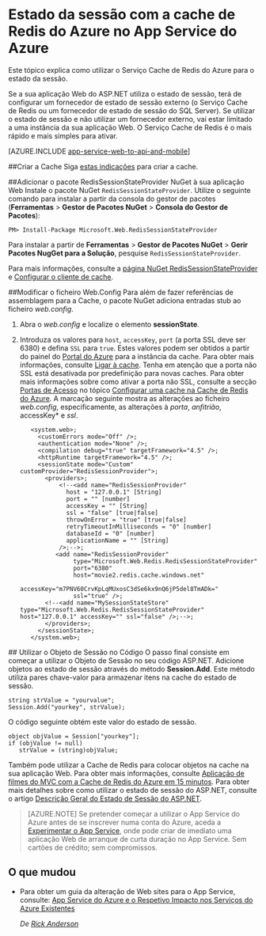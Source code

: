 <properties 
    pageTitle="Estado da sessão com a cache de Redis do Azure no App Service do Azure" 
    description="Saiba como utilizar o Serviço Azure Cache para suportar a colocação em cache do estado de sessão do ASP.NET." 
    services="app-service\web" 
    documentationCenter=".net" 
    authors="Rick-Anderson" 
    manager="wpickett" 
    editor="none"/>

<tags 
    ms.service="app-service-web" 
    ms.workload="na" 
    ms.tgt_pltfrm="na" 
    ms.devlang="dotnet" 
    ms.topic="get-started-article" 
    ms.date="06/27/2016" 
    ms.author="riande"/>


# Estado da sessão com a cache de Redis do Azure no App Service do Azure


Este tópico explica como utilizar o Serviço Cache de Redis do Azure para o estado da sessão.

Se a sua aplicação Web do ASP.NET utiliza o estado de sessão, terá de configurar um fornecedor de estado de sessão externo (o Serviço Cache de Redis ou um fornecedor de estado de sessão do SQL Server). Se utilizar o estado de sessão e não utilizar um fornecedor externo, vai estar limitado a uma instância da sua aplicação Web. O Serviço Cache de Redis é o mais rápido e mais simples para ativar.

[AZURE.INCLUDE [app-service-web-to-api-and-mobile](../../includes/app-service-web-to-api-and-mobile.md)] 

##<a id="createcache"></a>Criar a Cache
Siga [estas indicações](../cache-dotnet-how-to-use-azure-redis-cache.md#create-cache) para criar a cache.

##<a id="configureproject"></a>Adicionar o pacote RedisSessionStateProvider NuGet à sua aplicação Web
Instale o pacote NuGet `RedisSessionStateProvider`.  Utilize o seguinte comando para instalar a partir da consola do gestor de pacotes (**Ferramentas** > **Gestor de Pacotes NuGet** > **Consola do Gestor de Pacotes**):

  `PM> Install-Package Microsoft.Web.RedisSessionStateProvider`
  
Para instalar a partir de **Ferramentas** > **Gestor de Pacotes NuGet** > **Gerir Pacotes NugGet para a Solução**, pesquise `RedisSessionStateProvider`.

Para mais informações, consulte a [página NuGet RedisSessionStateProvider](http://www.nuget.org/packages/Microsoft.Web.RedisSessionStateProvider/ ) e [Configurar o cliente de cache](../cache-dotnet-how-to-use-azure-redis-cache.md#NuGet).

##<a id="configurewebconfig"></a>Modificar o ficheiro Web.Config
Para além de fazer referências de assemblagem para a Cache, o pacote NuGet adiciona entradas stub ao ficheiro *web.config*. 

1. Abra o *web.config* e localize o elemento **sessionState**.

1. Introduza os valores para `host`, `accessKey`, `port` (a porta SSL deve ser 6380) e defina `SSL` para `true`. Estes valores podem ser obtidos a partir do painel do [Portal do Azure](http://go.microsoft.com/fwlink/?LinkId=529715) para a instância da cache. Para obter mais informações, consulte [Ligar à cache](../cache-dotnet-how-to-use-azure-redis-cache.md#connect-to-cache). Tenha em atenção que a porta não SSL está desativada por predefinição para novas caches. Para obter mais informações sobre como ativar a porta não SSL, consulte a secção [Portas de Acesso](https://msdn.microsoft.com/library/azure/dn793612.aspx#AccessPorts) no tópico [Configurar uma cache na Cache de Redis do Azure](https://msdn.microsoft.com/library/azure/dn793612.aspx). A marcação seguinte mostra as alterações ao ficheiro *web.config*, especificamente, as alterações à *porta*, *anfitrião*, accessKey* e *ssl*.

          <system.web>;
            <customErrors mode="Off" />;
            <authentication mode="None" />;
            <compilation debug="true" targetFramework="4.5" />;
            <httpRuntime targetFramework="4.5" />;
            <sessionState mode="Custom" customProvider="RedisSessionProvider">;
              <providers>;  
                  <!--<add name="RedisSessionProvider" 
                    host = "127.0.0.1" [String]
                    port = "" [number]
                    accessKey = "" [String]
                    ssl = "false" [true|false]
                    throwOnError = "true" [true|false]
                    retryTimeoutInMilliseconds = "0" [number]
                    databaseId = "0" [number]
                    applicationName = "" [String]
                  />;-->;
                 <add name="RedisSessionProvider" 
                      type="Microsoft.Web.Redis.RedisSessionStateProvider" 
                      port="6380"
                      host="movie2.redis.cache.windows.net" 
                      accessKey="m7PNV60CrvKpLqMUxosC3dSe6kx9nQ6jP5del8TmADk=" 
                      ssl="true" />;
              <!--<add name="MySessionStateStore" type="Microsoft.Web.Redis.RedisSessionStateProvider" host="127.0.0.1" accessKey="" ssl="false" />;-->;
              </providers>;
            </sessionState>;
          </system.web>;


##<a id="usesessionobject"></a> Utilizar o Objeto de Sessão no Código
O passo final consiste em começar a utilizar o Objeto de Sessão no seu código ASP.NET. Adicione objetos ao estado de sessão através do método **Session.Add**. Este método utiliza pares chave-valor para armazenar itens na cache do estado de sessão.

    string strValue = "yourvalue";
    Session.Add("yourkey", strValue);

O código seguinte obtém este valor do estado de sessão.

    object objValue = Session["yourkey"];
    if (objValue != null)
       strValue = (string)objValue; 

Também pode utilizar a Cache de Redis para colocar objetos na cache na sua aplicação Web. Para obter mais informações, consulte [Aplicação de filmes do MVC com a Cache de Redis do Azure em 15 minutos](https://azure.microsoft.com/blog/2014/06/05/mvc-movie-app-with-azure-redis-cache-in-15-minutes/).
Para obter mais detalhes sobre como utilizar o estado de sessão do ASP.NET, consulte o artigo [Descrição Geral do Estado de Sessão do ASP.NET][].

>[AZURE.NOTE] Se pretender começar a utilizar o App Service do Azure antes de se inscrever numa conta do Azure, aceda a [Experimentar o App Service](http://go.microsoft.com/fwlink/?LinkId=523751), onde pode criar de imediato uma aplicação Web de arranque de curta duração no App Service. Sem cartões de crédito; sem compromissos.

## O que mudou
* Para obter um guia da alteração de Web sites para o App Service, consulte: [App Service do Azure e o Respetivo Impacto nos Serviços do Azure Existentes](http://go.microsoft.com/fwlink/?LinkId=529714)

  *De [Rick Anderson](https://twitter.com/RickAndMSFT)*
  
  [instalou a versão mais recente]: http://www.windowsazure.com/downloads/?sdk=net  
  [Descrição Geral do Estado de Sessão do ASP.NET]: http://msdn.microsoft.com/library/ms178581.aspx

  [NewIcon]: ./media/web-sites-dotnet-session-state-caching/CacheScreenshot_NewButton.png
  [NewCacheDialog]: ./media/web-sites-dotnet-session-state-caching/CachingScreenshot_CreateOptions.png
  [CacheIcon]: ./media/web-sites-dotnet-session-state-caching/CachingScreenshot_CacheIcon.png
  [NuGetDialog]: ./media/web-sites-dotnet-session-state-caching/CachingScreenshot_NuGet.png
  [OutputConfig]: ./media/web-sites-dotnet-session-state-caching/CachingScreenshot_OC_WebConfig.png
  [CacheConfig]: ./media/web-sites-dotnet-session-state-caching/CachingScreenshot_CacheConfig.png
  [EndpointURL]: ./media/web-sites-dotnet-session-state-caching/CachingScreenshot_EndpointURL.png
  [ManageKeys]: ./media/web-sites-dotnet-session-state-caching/CachingScreenshot_ManageAccessKeys.png
 



<!--HONumber=Aug16_HO1-->


